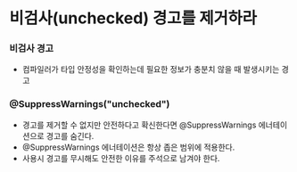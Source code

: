 # 비검사(unchecked) 경고를 제거하라

### 비검사 경고
  - 컴파일러가 타입 안정성을 확인하는데 필요한 정보가 충분치 않을 때 발생시키는 경고

### @SuppressWarnings("unchecked")
  - 경고를 제거할 수 없지만 안전하다고 확신한다면 @SuppressWarnings 에너테이션으로 경고를 숨긴다.
  - @SuppressWarnings 에너테이션은 항상 좁은 범위에 적용한다.
  - 사용시 경고를 무시해도 안전한 이유를 주석으로 남겨야 한다.
